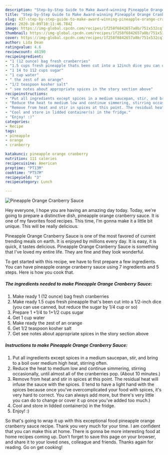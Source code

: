 ```yaml
---
description: "Step-by-Step Guide to Make Award-winning Pineapple Orange Cranberry Sauce"
title: "Step-by-Step Guide to Make Award-winning Pineapple Orange Cranberry Sauce"
slug: 437-step-by-step-guide-to-make-award-winning-pineapple-orange-cranberry-sauce
date: 2020-10-09T10:11:46.784Z
image: https://img-global.cpcdn.com/recipes/1f258f6842657a8b/751x532cq70/pineapple-orange-cranberry-sauce-recipe-main-photo.jpg
thumbnail: https://img-global.cpcdn.com/recipes/1f258f6842657a8b/751x532cq70/pineapple-orange-cranberry-sauce-recipe-main-photo.jpg
cover: https://img-global.cpcdn.com/recipes/1f258f6842657a8b/751x532cq70/pineapple-orange-cranberry-sauce-recipe-main-photo.jpg
author: Lida Dean
ratingvalue: 4.6
reviewcount: 46190
recipeingredient:
- "1 (12 ounce) bag fresh cranberries"
- "1.5 cups fresh pineapple thats been cut into a 12inch dice you can use canned but reduce the sugar by 14 cup or so"
- "1 14 to 112 cups sugar"
- "1 cup water"
- " the zest of an orange"
- "1/2 teaspoon kosher salt"
- " see notes about appropriate spices in the story section above"
recipeinstructions:
- "Put all ingredients except spices in a medium saucepan, stir, and bring to a boil over medium high heat, stirring often."
- "Reduce the heat to medium low and continue simmering, stirring occasionally, until almost all of the cranberries pop. (About 10 minutes.)"
- "Remove from heat and stir in spices at this point. The residual heat will infuse the sauce with the spices. (I tend to have a light hand with the spices because once you&#39;ve overcomplicated your food with spices, it&#39;s very hard to correct. You can always add more, but there&#39;s very little you can do to change or cover it up once you&#39;ve added too much.)"
- "Cool and store in lidded container(s) in the fridge."
- "Enjoy! :)"
categories:
- Recipe
tags:
- pineapple
- orange
- cranberry

katakunci: pineapple orange cranberry 
nutrition: 111 calories
recipecuisine: American
preptime: "PT13M"
cooktime: "PT57M"
recipeyield: "3"
recipecategory: Lunch

---
```



![Pineapple Orange Cranberry Sauce](https://img-global.cpcdn.com/recipes/1f258f6842657a8b/751x532cq70/pineapple-orange-cranberry-sauce-recipe-main-photo.jpg)

Hey everyone, I hope you are having an amazing day today. Today, we're going to prepare a distinctive dish, pineapple orange cranberry sauce. It is one of my favorites food recipes. This time, I'm gonna make it a little bit unique. This will be really delicious.



Pineapple Orange Cranberry Sauce is one of the most favored of current trending meals on earth. It is enjoyed by millions every day. It is easy, it is quick, it tastes delicious. Pineapple Orange Cranberry Sauce is something that I've loved my entire life. They are fine and they look wonderful.


To get started with this recipe, we have to first prepare a few ingredients. You can have pineapple orange cranberry sauce using 7 ingredients and 5 steps. Here is how you cook that.

<!--inarticleads1-->

##### The ingredients needed to make Pineapple Orange Cranberry Sauce:

1. Make ready 1 (12 ounce) bag fresh cranberries
1. Make ready 1.5 cups fresh pineapple that&#39;s been cut into a 1/2-inch dice (you can use canned, but reduce the sugar by 1/4 cup or so)
1. Prepare 1 +1/4 to 1+1/2 cups sugar
1. Get 1 cup water
1. Make ready  the zest of an orange
1. Get 1/2 teaspoon kosher salt
1. Get  see notes about appropriate spices in the story section above




<!--inarticleads2-->

##### Instructions to make Pineapple Orange Cranberry Sauce:

1. Put all ingredients except spices in a medium saucepan, stir, and bring to a boil over medium high heat, stirring often.
1. Reduce the heat to medium low and continue simmering, stirring occasionally, until almost all of the cranberries pop. (About 10 minutes.)
1. Remove from heat and stir in spices at this point. The residual heat will infuse the sauce with the spices. (I tend to have a light hand with the spices because once you&#39;ve overcomplicated your food with spices, it&#39;s very hard to correct. You can always add more, but there&#39;s very little you can do to change or cover it up once you&#39;ve added too much.)
1. Cool and store in lidded container(s) in the fridge.
1. Enjoy! :)




So that's going to wrap it up with this exceptional food pineapple orange cranberry sauce recipe. Thank you very much for your time. I am confident that you can make this at home. There is gonna be more interesting food at home recipes coming up. Don't forget to save this page on your browser, and share it to your loved ones, colleague and friends. Thanks again for reading. Go on get cooking!
